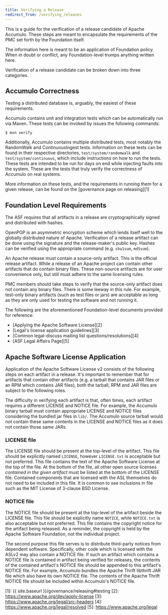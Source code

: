 ```yaml
---
title: Verifying a Release
redirect_from: /verifying_releases
---
```


This is a guide for the verification of a release candidate of Apache Accumulo. These steps are meant to encapsulate
the requirements of the PMC set forth by the Foundation itself.

The information here is meant to be an application of Foundation policy. When in doubt or conflict, any Foundation-level
trumps anything written here.

Verification of a release candidate can be broken down into three categories.

## Accumulo Correctness ##

Testing a distributed database is, arguably, the easiest of these requirements.

Accumulo contains unit and integration tests which can be automatically run via Maven. These tests can be invoked
by issues the following commands:

    $ mvn verify

Additionally, Accumulo contains multiple distributed tests, most notably the RandomWalk and ContinuousIngest tests.
Information on these tests can be found in their respective directories, `test/system/randomwalk` and
 `test/system/continuous`, which include instructions on how to run the tests. These tests are intended to be run
for days on end while injecting faults into the system. These are the tests that truly verify the correctness of
Accumulo on real systems.

More information on these tests, and the requirements in running them for a given release, can be found on the
[governance page on releasing][1]

## Foundation Level Requirements ##

The ASF requires that all artifacts in a release are cryptographically signed and distributed with hashes.

OpenPGP is an asymmetric encryption scheme which lends itself well to the globally distributed nature of Apache.
Verification of a release artifact can be done using the signature and the release-maker's public key. Hashes
can be verified using the appropriate command (e.g. `sha1sum`, `md5sum`).

An Apache release must contain a source-only artifact. This is the official release artifact. While a release of
an Apache project can contain other artifacts that do contain binary files. These non-source artifacts are for
user convenience only, but still must adhere to the same licensing rules.

PMC members should take steps to verify that the source-only artifact does not contain any binary files. There is
some leeway in this rule. For example, test-only binary artifacts (such as test files or jars) are acceptable as long
as they are only used for testing the software and not running it.

The following are the aforementioned Foundation-level documents provided for reference:

* [Applying the Apache Software License][2]
* [Legal's license application guidelines][3]
* [Common legal-discuss mailing list questions/resolutions][4]
* [ASF Legal Affairs Page][5]

## Apache Software License Application ##

Application of the Apache Software License v2 consists of the following steps on each artifact in a release. It's
important to remember that for artifacts that contain other artifacts (e.g. a tarball that contains JAR files or
an RPM which contains JAR files), both the tarball, RPM and JAR files are subject to the following roles.

The difficulty in verifying each artifact is that, often times, each artifact requires a different LICENSE and NOTICE
file. For example, the Accumulo binary tarball must contain appropriate LICENSE and NOTICE files considering the bundled
jar files in `lib/`. The Accumulo source tarball would not contain these same contents in the LICENSE and NOTICE files
as it does not contain those same JARs.

### LICENSE file ###

The LICENSE file should be present at the top-level of the artifact. This file should be explicitly named `LICENSE`,
however `LICENSE.txt` is acceptable but not preferred. This file contains the text of the Apache Software License 
at the top of the file. At the bottom of the file, all other open source licenses _contained in the given
artifact_ must be listed at the bottom of the LICENSE file. Contained components that are licensed with the ASL themselves
do not need to be included in this file. It is common to see inclusions in file such as the MIT License of 3-clause
BSD License.

### NOTICE file ###

The NOTICE file should be present at the top-level of the artifact beside the LICENSE file. This file should be explicitly
name `NOTICE`, while `NOTICE.txt` is also acceptable but not preferred. This file contains the copyright notice for
the artifact being released. As a reminder, the copyright is held by the Apache Software Foundation, not the individual
project.

The second purpose this file serves is to distribute third-party notices from dependent software. Specifically, other code
which is licensed with the ASLv2 may also contain a NOTICE file. If such an artifact which contains a NOTICE file is
contained in artifact being verified for releases, the contents of the contained artifact's NOTICE file should be appended
to this artifact's NOTICE file. For example, Accumulo bundles the Apache Thrift libthrift JAR file which also have its
own NOTICE file. The contents of the Apache Thrift NOTICE file should be included within Accumulo's NOTICE file.

[1]: {{ site.baseurl }}/governance/releasing#testing
[2]: https://www.apache.org/dev/apply-license
[3]: https://www.apache.org/legal/src-headers
[4]: https://www.apache.org/legal/resolved
[5]: https://www.apache.org/legal
